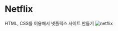 # Netflix
HTML, CSS를 이용해서 넷플릭스 사이트 만들기
![netflix](https://github.com/LeeDahee23/Netflix/assets/82389864/cf6df347-553a-4612-b51b-2958dcc7938b)
